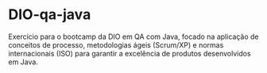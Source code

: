 # DIO-qa-java
Exercício para o bootcamp da DIO em QA com Java, focado na aplicação de conceitos de processo, metodologias ágeis (Scrum/XP) e normas internacionais (ISO) para garantir a excelência de produtos desenvolvidos em Java.
